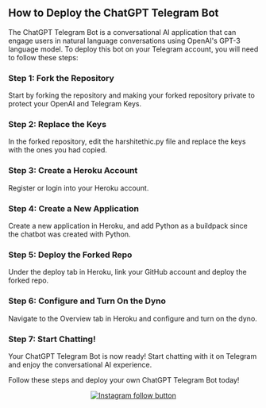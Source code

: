 <h2>How to Deploy the ChatGPT Telegram Bot</h2>
<p>The ChatGPT Telegram Bot is a conversational AI application that can engage users in natural language conversations using OpenAI's GPT-3 language model. To deploy this bot on your Telegram account, you will need to follow these steps:</p>
<h3>Step 1: Fork the Repository</h3>
<p>Start by forking the repository and making your forked repository private to protect your OpenAI and Telegram Keys.</p>
<h3>Step 2: Replace the Keys</h3>
<p>In the forked repository, edit the harshitethic.py file and replace the keys with the ones you had copied.</p>
<h3>Step 3: Create a Heroku Account</h3>
<p>Register or login into your Heroku account.</p>
<h3>Step 4: Create a New Application</h3>
<p>Create a new application in Heroku, and add Python as a buildpack since the chatbot was created with Python.</p>
<h3>Step 5: Deploy the Forked Repo</h3>
<p>Under the deploy tab in Heroku, link your GitHub account and deploy the forked repo.</p>
<h3>Step 6: Configure and Turn On the Dyno</h3>
<p>Navigate to the Overview tab in Heroku and configure and turn on the dyno.</p>
<h3>Step 7: Start Chatting!</h3>
<p>Your ChatGPT Telegram Bot is now ready! Start chatting with it on Telegram and enjoy the conversational AI experience.</p>
<p>Follow these steps and deploy your own ChatGPT Telegram Bot today!</p>

<div align="center">
  <a href="https://www.instagram.com/tentennn0719/">
    <img src="https://img.shields.io/badge/Follow%20%40tentennn0719-Follow%20on%20Instagram-833AB4?logo=instagram&style=for-the-badge" alt="Instagram follow button">
  </a>
</div>
